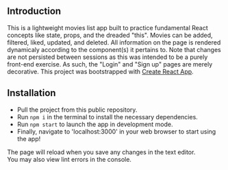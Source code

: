 ## Introduction

This is a lightweight movies list app built to practice fundamental React concepts like state, props, and the dreaded "this". Movies can be added, filtered, liked, updated, and deleted. All information on the page is rendered dynamicaly according to the component(s) it pertains to. Note that changes are not persisted between sessions as this was intended to be a purely front-end exercise. As such, the "Login" and "Sign up" pages are merely decorative.
This project was bootstrapped with [Create React App](https://github.com/facebook/create-react-app).

## Installation

- Pull the project from this public repository.
- Run `npm i` in the terminal to install the necessary dependencies.
- Run `npm start` to launch the app in development mode.
- Finally, navigate to 'localhost:3000' in your web browser to start using the app!

The page will reload when you save any changes in the text editor.\
You may also view lint errors in the console.
